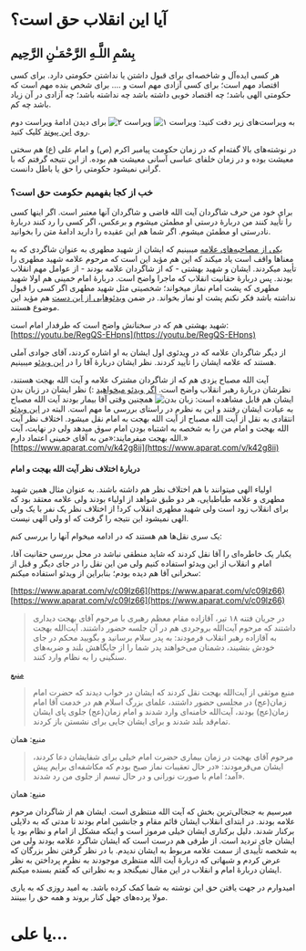 # آیا این انقلاب حق است؟

## بِسْمِ اللَّـهِ الرَّحْمَـٰنِ الرَّحِيم
هر کسی ایده‌آل و شاخصه‌ای برای قبول داشتن یا نداشتن حکومتی دارد. برای کسی اقتصاد مهم است؛ برای کسی آزادی مهم است و …. برای شخص بنده مهم است که حکومتی الهی باشد؛ چه اقتصاد خوبی داشته باشد چه نداشته باشد؛ چه آزادی در آن زیاد باشد چه کم.

به ویراست‌های زیر دقت کنید:
![ویراست ۱](https://files.virgool.io/upload/users/208937/posts/hlwmevkm8dff/i3cxndprj7no.png)
![ویراست ۲](https://files.virgool.io/upload/users/208937/posts/hlwmevkm8dff/j14m6nchv6sm.png)
برای دیدن ادامهٔ ویراست دوم روی [این پیوند](https://virasty.com/RezaHoss/1689609960083048999) کلیک کنید.

در نوشته‌های بالا گفته‌ام که در زمان حکومت پیامبر اکرم (ص) و امام علی (ع) هم سختی معیشت بوده و در زمان خلفای عباسی آسانی معیشت هم بوده. از این نتیجه گرفتم که با گرانی نمیشود حکومتی را حق یا باطل دانست.

### خب از کجا بفهمیم حکومت حق است؟
برای خود من حرف شاگردان آیت الله قاضی و شاگردان آنها معتبر است. اگر اینها کسی را تأیید کنند من دربارهٔ درستی او مطمئن میشوم و برعکس، اگر کسی را رد کنند دربارهٔ نادرستی او مطمئن میشوم. اگر شما هم این عقیده را دارید ادامهٔ متن را بخوانید.

[یکی از مصاحبه‌های علامه](https://youtu.be/15raBVYpSpk) میبینیم که ایشان از شهید مطهری به عنوان شاگردی که به معناها واقف است یاد میکند که این هم مؤید این است که مرحوم علامه شهید مطهری را تأیید میکردند. ایشان و شهید بهشتی - که از شاگردان علامه بودند - از عوامل مهم انقلاب بودند. پس دربارهٔ حقانیت انقلاب که ماجرا واضح است. دربارهٔ امام خمینی هم اولا شهید مطهری که پشت امام نماز میخواند؛ شخصیتی مثل شهید مطهری اگر کسی را قبول نداشته باشد فکر نکنم پشت او نماز بخواند. در ضمن [ویدئوهایی از این دست](https://youtu.be/YPd1eTuYM7c) هم مؤید این موضوع هستند.

شهید بهشتی هم که در سخنانش واضح است که طرفدار امام است: [https://youtu.be/RegQS-EHpns](https://youtu.be/RegQS-EHpns)

از دیگر شاگردان علامه که در ویدئوی اول ایشان به او اشاره کردند، آقای جوادی آملی هستند که علامه ایشان را تأیید کردند. نظر ایشان دربارهٔ آقا را در [این ویدئو](https://youtu.be/tIwe05JPa1s) میبینیم.

آیت الله مصباح یزدی هم که از شاگردان مشترک علامه و آیت الله بهجت هستند، نظرشان دربارهٔ رهبر انقلاب واضح است. [اگر ویدئو میخواهید](https://youtu.be/i5EDcpVVqxM) :) نظر ایشان در زبان بدن ایشان هم قابل مشاهده است:
![زبان بدن](https://media.hawzahnews.com/d/2020/12/06/4/1053354.jpg)
همچنین وقتی آقا بیمار بودند آیت الله مصباح به عیادت ایشان رفتند و این به نظرم در راستای بررسی ما مهم است. البته در [این ویدئو](https://www.aparat.com/v/EXFGU) انتقادی به نقل از آیت الله مصباح از آیت الله بهجت به امام نقل میشود. اختلاف نظر آیت الله بهجت و امام من را به شخصه به اشتباه بودن امام سوق میدهد ولی در نهایت، آیت الله بهجت میفرمایند:«من به آقای خمینی اعتماد دارم.»
[https://www.aparat.com/v/k42g8ii](https://www.aparat.com/v/k42g8ii)

#### دربارهٔ اختلاف نظر آیت الله بهجت و امام

اولیاء الهی میتوانند با هم اختلاف نظر هم داشته باشند. به عنوان مثال همین شهید مطهری و علامه طباطبایی، هر دو طبق شواهد از اولیاء بودند ولی علامه معتقد بود که برای انقلاب زود است ولی شهید مطهری انقلاب کرد! از اختلاف نظر یک نفر با یک ولی الهی نمیشود این نتیجه را گرفت که او ولی الهی نیست.

یک سری نقل‌ها هم هستند که در ادامه میخوام آنها را بررسی کنم:

یکبار یک خاطره‌ای را آقا نقل کردند که شاید منطقی نباشد در محل بررسی حقانیت آقا، امام و انقلاب از این ویدئو استفاده کنیم ولی من این نقل را در جای دیگر و قبل از سخرانی آقا هم دیده بودم؛ بنابراین از ویدئو استفاده میکنم:

[https://www.aparat.com/v/c09lz66](https://www.aparat.com/v/c09lz66)
[https://www.aparat.com/v/c09lz66](https://www.aparat.com/v/c09lz66)

> در جریان فتنه ۱۸ تیر، آقازاده مقام معظم رهبری با مرحوم آقای بهجت دیداری داشتند که مرحوم آیت‌الله بروجردی هم در آن جلسه حضور داشتند. آیت‌الله بهجت به آقازاده رهبر انقلاب فرمودند: به پدر سلام برسانید و بگویید محکم در جای خودش بنشیند، دشمنان می‌خواهند پدر شما را از جایگاهش بلند و ضربه‌های سنگینی را به نظام وارد کنند.

[منبع](https://www.tasnimnews.com/fa/news/1393/02/26/371741/روایتی-از-خوابی-که-آیت-الله-بهجت-درباره-امام-خامنه-ای-دیدند)

> منبع موثقی از آیت‌الله بهجت نقل کردند که ایشان در خواب دیدند که حضرت امام زمان(عج) در مجلسی حضور داشتند،‌ علمای بزرگ اسلام هم در خدمت آقا امام زمان(عج) بودند،‌ آیت‌الله خامنه‌ای وارد شدند و امام زمان(عج) جلوی پای ایشان تمام‌قد بلند شدند و برای ایشان جایی برای نشستن باز کردند.

منبع: همان

> مرحوم آقای بهجت در زمان بیماری حضرت امام خیلی برای شفایشان دعا کردند، ایشان می‌فرمودند: «در حال تعقیبات نماز صبح بودم که مکاشفه‌ای برایم پیش آمد؛ امام با صورت نورانی و در حال تبسم از جلوی من رد شدند».

منبع: همان

میرسیم به جنجالی‌ترین بخش که آیت الله منتظری است. ایشان هم از شاگردان مرحوم علامه بودند. در ابتدای انقلاب ایشان قائم مقام و جانشین امام بودند تا مدتی که به دلایلی برکنار شدند. دلیل برکناری ایشان خیلی مرموز است و اینکه مشکل از امام و نظام بود یا ایشان جای تردید است. از طرفی هم درست است که ایشان شاگرد علامه بودند ولی من به شخصه تأییدی از سمت علامه مربوط به ایشان ندیدم. با در نظر گرفتن نظر بزرگان که عرض کردم و شبهاتی که دربارهٔ آیت الله منتظری موجودند به نظرم پرداختن به نظر ایشان دربارهٔ امام و انقلاب در این مقال نمیگنجد و به نظراتی که گفتم بسنده میکنم.

امیدوارم در جهت یافتن حق این نوشته به شما کمک کرده باشد. به امید روزی که به یاری مولا پرده‌های جهل کنار بروند و همه حق را ببینند.

# یا علی…